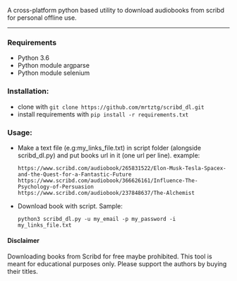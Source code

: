 A cross-platform python based utility to download audiobooks from scribd for personal offline use.
___

### Requirements
* Python 3.6
* Python module argparse
* Python module selenium

### Installation:
* clone with ```git clone https://github.com/mrtztg/scribd_dl.git```
* install requirements with ```pip install -r requirements.txt```

### Usage:
* Make a text file (e.g:my_links_file.txt) in script folder (alongside scribd_dl.py) and put books url in it (one url per line). example:
  ```
  https://www.scribd.com/audiobook/265831522/Elon-Musk-Tesla-Spacex-and-the-Quest-for-a-Fantastic-Future
  https://www.scribd.com/audiobook/366626161/Influence-The-Psychology-of-Persuasion
  https://www.scribd.com/audiobook/237848637/The-Alchemist
  ```
* Download book with script. Sample:
    ```shell
    python3 scribd_dl.py -u my_email -p my_password -i my_links_file.txt
    ```

#### Disclaimer
Downloading books from Scribd for free maybe prohibited. This tool is meant for educational purposes only. Please support the authors by buying their titles.